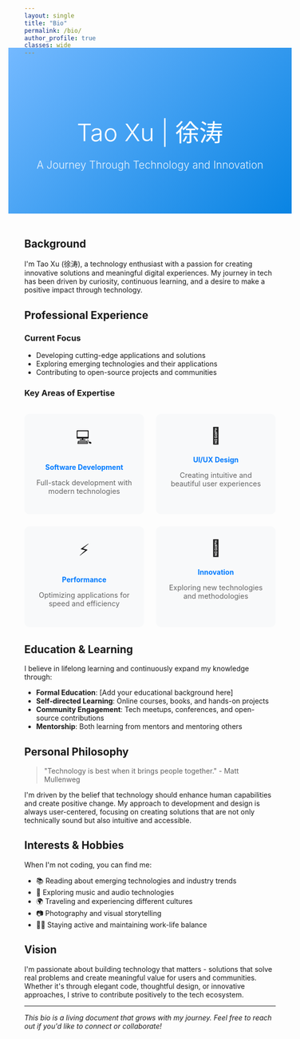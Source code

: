 ```yaml
---
layout: single
title: "Bio"
permalink: /bio/
author_profile: true
classes: wide
---
```


<div style="background: linear-gradient(135deg, #74b9ff 0%, #0984e3 100%); color: white; padding: 4rem 2rem; margin: -2rem -2rem 3rem -2rem; text-align: center;">
  <h1 style="font-size: 3rem; font-weight: 300; margin-bottom: 1rem; color: white;">Tao Xu | 徐涛</h1>
  <p style="font-size: 1.3rem; font-weight: 300; opacity: 0.9;">A Journey Through Technology and Innovation</p>
</div>

<div class="bio-container">

## Background

I'm Tao Xu (徐涛), a technology enthusiast with a passion for creating innovative solutions and meaningful digital experiences. My journey in tech has been driven by curiosity, continuous learning, and a desire to make a positive impact through technology.

## Professional Experience

### Current Focus
- Developing cutting-edge applications and solutions
- Exploring emerging technologies and their applications
- Contributing to open-source projects and communities

### Key Areas of Expertise
<div style="display: grid; grid-template-columns: repeat(auto-fit, minmax(200px, 1fr)); gap: 1.5rem; margin: 2rem 0;">
  
<div style="padding: 1.5rem; background: #f8f9fa; border-radius: 10px; text-align: center;">
  <div style="font-size: 2rem; margin-bottom: 0.5rem;">💻</div>
  <h4 style="color: #007AFF; margin-bottom: 0.5rem;">Software Development</h4>
  <p style="color: #666; font-size: 0.9rem;">Full-stack development with modern technologies</p>
</div>

<div style="padding: 1.5rem; background: #f8f9fa; border-radius: 10px; text-align: center;">
  <div style="font-size: 2rem; margin-bottom: 0.5rem;">🎨</div>
  <h4 style="color: #007AFF; margin-bottom: 0.5rem;">UI/UX Design</h4>
  <p style="color: #666; font-size: 0.9rem;">Creating intuitive and beautiful user experiences</p>
</div>

<div style="padding: 1.5rem; background: #f8f9fa; border-radius: 10px; text-align: center;">
  <div style="font-size: 2rem; margin-bottom: 0.5rem;">⚡</div>
  <h4 style="color: #007AFF; margin-bottom: 0.5rem;">Performance</h4>
  <p style="color: #666; font-size: 0.9rem;">Optimizing applications for speed and efficiency</p>
</div>

<div style="padding: 1.5rem; background: #f8f9fa; border-radius: 10px; text-align: center;">
  <div style="font-size: 2rem; margin-bottom: 0.5rem;">🚀</div>
  <h4 style="color: #007AFF; margin-bottom: 0.5rem;">Innovation</h4>
  <p style="color: #666; font-size: 0.9rem;">Exploring new technologies and methodologies</p>
</div>

</div>

## Education & Learning

I believe in lifelong learning and continuously expand my knowledge through:

- **Formal Education**: [Add your educational background here]
- **Self-directed Learning**: Online courses, books, and hands-on projects
- **Community Engagement**: Tech meetups, conferences, and open-source contributions
- **Mentorship**: Both learning from mentors and mentoring others

## Personal Philosophy

> "Technology is best when it brings people together." - Matt Mullenweg

I'm driven by the belief that technology should enhance human capabilities and create positive change. My approach to development and design is always user-centered, focusing on creating solutions that are not only technically sound but also intuitive and accessible.

## Interests & Hobbies

When I'm not coding, you can find me:

- 📚 Reading about emerging technologies and industry trends
- 🎵 Exploring music and audio technologies
- 🌍 Traveling and experiencing different cultures
- 📷 Photography and visual storytelling
- 🏃‍♂️ Staying active and maintaining work-life balance

## Vision

I'm passionate about building technology that matters - solutions that solve real problems and create meaningful value for users and communities. Whether it's through elegant code, thoughtful design, or innovative approaches, I strive to contribute positively to the tech ecosystem.

---

*This bio is a living document that grows with my journey. Feel free to reach out if you'd like to connect or collaborate!*

</div>

<style>
  .page__content h2 {
    color: #1d1d1f;
    font-weight: 600;
    font-size: 2rem;
    margin-top: 3rem;
    margin-bottom: 1.5rem;
    border-bottom: 2px solid #007AFF;
    padding-bottom: 0.5rem;
  }
  
  .page__content h3 {
    color: #333;
    font-weight: 600;
    font-size: 1.5rem;
    margin-top: 2rem;
    margin-bottom: 1rem;
  }
  
  .page__content h4 {
    font-weight: 600;
    font-size: 1.1rem;
    margin-bottom: 0.5rem;
  }
  
  .page__content p {
    font-size: 1.1rem;
    line-height: 1.7;
    color: #515151;
    margin-bottom: 1.5rem;
  }
  
  .page__content blockquote {
    border-left: 4px solid #007AFF;
    background: #f8f9fa;
    padding: 1rem 2rem;
    margin: 2rem 0;
    font-style: italic;
    border-radius: 0 8px 8px 0;
  }
  
  .page__content {
    font-family: -apple-system, BlinkMacSystemFont, 'Segoe UI', Roboto, Oxygen, Ubuntu, Cantarell, sans-serif;
  }
</style> 